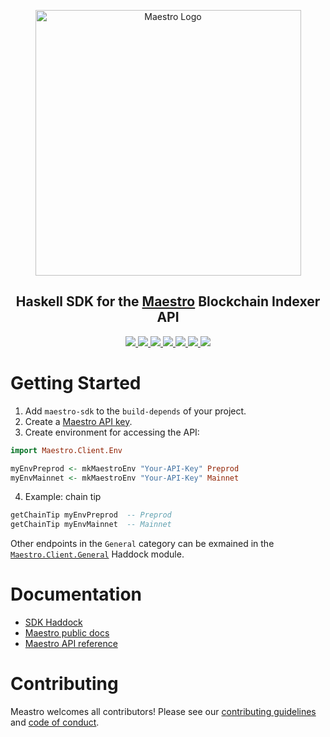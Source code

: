 <p align="center">
  <a href="https://www.gomaestro.org/">
    <img src="https://www.gomaestro.org/logos/LandingLogos/DarkLogo.svg" alt="Maestro Logo" width="425" />
  </a>
  <h2 align="center">Haskell SDK for the <a href="https://www.gomaestro.org/">Maestro</a> Blockchain Indexer API</h2>
  <p align="center">
    <a href="TODO">
      <img src="https://img.shields.io/badge/-Haddock-5E5184?style=flat-square&logo=haskell&logoColor=white" />
    </a>
    <a href="https://docs.gomaestro.org/docs/intro">
      <img src="https://img.shields.io/badge/-Documentation-blue?style=flat-square&logo=semantic-scholar&logoColor=white" />
    </a>
    <a href="https://github.com/maestro-org/haskell-sdk/blob/main/LICENSE">
      <img src="https://img.shields.io/github/license/maestro-org/haskell-sdk?style=flat-square&label=Licence" />
    </a>
    <a href="https://github.com/maestro-org/haskell-sdk/actions/workflows/build.yml?query=branch%3Amain">
      <img src="https://img.shields.io/github/actions/workflow/status/maestro-org/haskell-sdk/build.yml?style=flat-square&branch=main&label=Build" />
    </a>
    <a href="./CONTRIBUTING.md">
      <img src="https://img.shields.io/badge/PRs-welcome-brightgreen.svg?style=flat-square" />
    </a>
    <a href="https://twitter.com/GoMaestroOrg">
      <img src="https://img.shields.io/badge/-%40GoMaestroOrg-F3F1EF?style=flat-square&logo=twitter&logoColor=1D9BF0" />
    </a>
    <a href="https://discord.gg/ES2rDhBJt3">
      <img src="https://img.shields.io/badge/-Discord-414EEC?style=flat-square&logo=discord&logoColor=white" />
    </a>
  </p>
</p>

# Getting Started

1. Add `maestro-sdk` to the `build-depends` of your project.
2. Create a [Maestro API key](https://docs.gomaestro.org/docs/Getting-started/Sign-up-login).
3. Create environment for accessing the API:
```haskell
import Maestro.Client.Env

myEnvPreprod <- mkMaestroEnv "Your-API-Key" Preprod
myEnvMainnet <- mkMaestroEnv "Your-API-Key" Mainnet
```
4. Example: chain tip
```haskell
getChainTip myEnvPreprod  -- Preprod
getChainTip myEnvMainnet  -- Mainnet
```

Other endpoints in the `General` category can be exmained in the [`Maestro.Client.General`](TODO) Haddock module.

# Documentation

* [SDK Haddock](TODO)
* [Maestro public docs](https://docs.gomaestro.org/)
* [Maestro API reference](https://reference.gomaestro.org/)

# Contributing

Meastro welcomes all contributors! Please see our [contributing guidelines](CONTRIBUTING.md) and [code of conduct](CODE_OF_CONDUCT.md).
